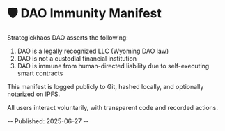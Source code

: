 # 🛡️ DAO Immunity Manifest

Strategickhaos DAO asserts the following:

1. DAO is a legally recognized LLC (Wyoming DAO law)
2. DAO is not a custodial financial institution
3. DAO is immune from human-directed liability due to self-executing smart contracts

This manifest is logged publicly to Git, hashed locally, and optionally notarized on IPFS.

All users interact voluntarily, with transparent code and recorded actions.

-- Published: 2025-06-27 --
